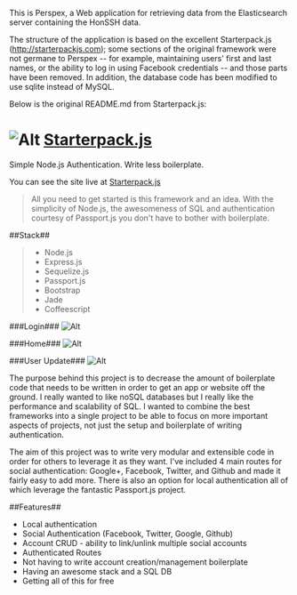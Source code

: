 This is Perspex, a Web application for retrieving data from the Elasticsearch server containing the HonSSH data.

The structure of the application is based on the excellent Starterpack.js (http://starterpackjs.com); some sections of the original framework were not germane to Perspex -- for example, maintaining users' first and last names, or the ability to log in using Facebook credentials -- and those parts have been removed. In addition, the database code has been modified to use sqlite instead of MySQL.


Below is the original README.md from Starterpack.js:


![Alt](https://scontent-a-sea.xx.fbcdn.net/hphotos-ash3/t1/1779848_10152232901170932_1997452623_n.jpg)
[Starterpack.js](http://starterpackjs.com)
=================
Simple Node.js Authentication. Write less boilerplate. 

You can see the site live at [Starterpack.js](http://starterpackjs.com)

> All you need to get started is this framework and an idea. With the simplicity of Node.js, the awesomeness of SQL and authentication courtesy of Passport.js you don't have to bother with boilerplate.  

##Stack##
>  - Node.js
>  - Express.js
>  - Sequelize.js
>  - Passport.js
>  - Bootstrap
>  - Jade
>  - Coffeescript

###Login###
![Alt](https://scontent-a-sea.xx.fbcdn.net/hphotos-ash3/t1/1795664_10152234177770932_876362092_n.jpg)

###Home###
![Alt](https://scontent-a-sea.xx.fbcdn.net/hphotos-ash3/t1.0-9/1098202_10152234177775932_1088619724_n.jpg)

###User Update###
![Alt](https://fbcdn-sphotos-d-a.akamaihd.net/hphotos-ak-prn2/t1/1982341_10152234189635932_1186900928_n.jpg)

The purpose behind this project is to decrease the amount of boilerplate code that needs to be written in order to get an app or website off the ground. I really wanted to like noSQL databases but I really like the performance and scalability of SQL. I wanted to combine the best frameworks into a single project to be able to focus on more important aspects of projects, not just the setup and boilerplate of writing authentication. 

The aim of this project was to write very modular and extensible code in order for others to leverage it as they want. I've included 4 main routes for social authentication: Google+, Facebook, Twitter, and Github and made it fairly easy to add more. There is also an option for local authentication all of which leverage the fantastic Passport.js project. 

##Features##
  - Local authentication
  - Social Authentication (Facebook, Twitter, Google, Github)
  - Account CRUD - ability to link/unlink multiple social accounts
  - Authenticated Routes
  - Not having to write account creation/management boilerplate
  - Having an awesome stack and a SQL DB
  - Getting all of this for free
